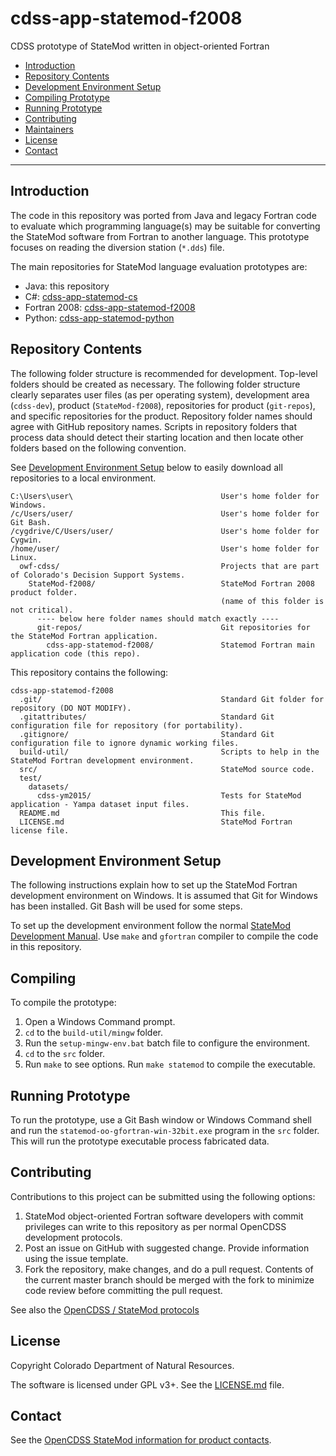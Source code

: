 # cdss-app-statemod-f2008 #

CDSS prototype of StateMod written in object-oriented Fortran

* [Introduction](#introduction)
* [Repository Contents](#repository-contents)
* [Development Environment Setup](#development-environment-setup)
* [Compiling Prototype](#compiling-prototype)
* [Running Prototype](#running-prototype)
* [Contributing](#contributing)
* [Maintainers](#maintainers)
* [License](#license)
* [Contact](#contact)

-------------------

## Introduction ## 

The code in this repository was ported from Java and legacy Fortran code
to evaluate which programming language(s) may be suitable for
converting the StateMod software from Fortran to another language.
This prototype focuses on reading the diversion station (`*.dds`) file.

The main repositories for StateMod language evaluation prototypes are:

* Java:  this repository
* C#:  [cdss-app-statemod-cs](https://github.com/OpenCDSS/cdss-app-statemod-cs) 
* Fortran 2008:  [cdss-app-statemod-f2008](https://github.com/OpenCDSS/cdss-app-statemod-f2008) 
* Python:  [cdss-app-statemod-python](https://github.com/OpenCDSS/cdss-app-statemod-java)

## Repository Contents ##

The following folder structure is recommended for development.
Top-level folders should be created as necessary.
The following folder structure clearly separates user files (as per operating system),
development area (`cdss-dev`), product (`StateMod-f2008`), repositories for product (`git-repos`),
and specific repositories for the product.
Repository folder names should agree with GitHub repository names.
Scripts in repository folders that process data should detect their starting location
and then locate other folders based on the following convention.

See [Development Environment Setup](#development-environment-setup) below to easily download all repositories to a local environment.

```
C:\Users\user\                                 User's home folder for Windows.
/c/Users/user/                                 User's home folder for Git Bash.
/cygdrive/C/Users/user/                        User's home folder for Cygwin.
/home/user/                                    User's home folder for Linux.
  owf-cdss/                                    Projects that are part of Colorado's Decision Support Systems.
    StateMod-f2008/                            StateMod Fortran 2008 product folder.
                                               (name of this folder is not critical).
      ---- below here folder names should match exactly ----
      git-repos/                               Git repositories for the StateMod Fortran application.
        cdss-app-statemod-f2008/               Statemod Fortran main application code (this repo).
```

This repository contains the following:
```
cdss-app-statemod-f2008
  .git/                                        Standard Git folder for repository (DO NOT MODIFY).
  .gitattributes/                              Standard Git configuration file for repository (for portability).
  .gitignore/                                  Standard Git configuration file to ignore dynamic working files.
  build-util/                                  Scripts to help in the StateMod Fortran development environment.
  src/                                         StateMod source code.
  test/
    datasets/
      cdss-ym2015/                             Tests for StateMod application - Yampa dataset input files.
  README.md                                    This file.
  LICENSE.md                                   StateMod Fortran license file.
```

## Development Environment Setup ##

The following instructions explain how to set up the StateMod Fortran development environment on Windows.
It is assumed that Git for Windows has been installed.  Git Bash will be used for some steps.

To set up the development environment follow the normal
[StateMod Development Manual](http://opencdss.state.co.us/statemod/latest/doc-dev/).
Use `make` and `gfortran` compiler to compile the code in this repository.

## Compiling

To compile the prototype:

1. Open a Windows Command prompt.
2. `cd` to the `build-util/mingw` folder.
3. Run the `setup-mingw-env.bat` batch file to configure the environment.
4. `cd` to the `src` folder.
5. Run `make` to see options.  Run `make statemod` to compile the executable.

## Running Prototype ##

To run the prototype, use a Git Bash window or Windows Command shell and run the
`statemod-oo-gfortran-win-32bit.exe` program in the `src` folder.
This will run the prototype executable process fabricated data.

## Contributing ##

Contributions to this project can be submitted using the following options:

1. StateMod object-oriented Fortran software developers with commit privileges can write to this repository
    as per normal OpenCDSS development protocols.
2. Post an issue on GitHub with suggested change.  Provide information using the issue template.
3. Fork the repository, make changes, and do a pull request.
    Contents of the current master branch should be merged with the fork to minimize
    code review before committing the pull request.

See also the [OpenCDSS / StateMod protocols](http://opencdss.state.co.us/opencdss/statemod/)

## License ##

Copyright Colorado Department of Natural Resources.

The software is licensed under GPL v3+. See the [LICENSE.md](LICENSE.md) file.

## Contact ##

See the [OpenCDSS StateMod information for product contacts](http://opencdss.state.co.us/opencdss/statemod/#software-developers).
